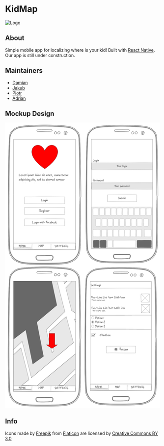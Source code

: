 # KidMap

![Logo](https://raw.githubusercontent.com/akubala/KidMap/master/assets/images/family.png)

## About
Simple mobile app for localizing where is your kid!
Built with [React Native](https://facebook.github.io/react-native/).
Our app is still under construction.


## Maintainers
* [Damian](https://github.com/damian199674)
* [Jakub](https://github.com/jaksak)
* [Piotr](https://github.com/PiotrDrozdz96)
* [Adrian](https://github.com/akubala)

## Mockup Design

![Mockups](./mockup/mockup-all.png)

## Info
Icons made by [Freepik](https://www.freepik.com/)
from [Flaticon](https://www.flaticon.com/) are licensed by [Creative Commons BY 3.0](http://creativecommons.org/licenses/by/3.0/")
